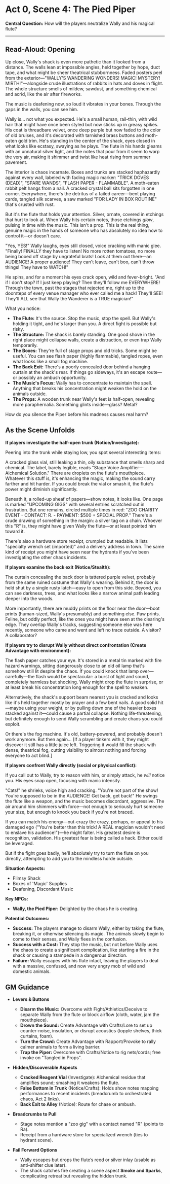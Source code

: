 # Act 0, Scene 4: The Pied Piper

**Central Question:** How will the players neutralize Wally and his magical flute?

---

## Read-Aloud: Opening

Up close, Wally's shack is even more pathetic than it looked from a distance. The walls lean at impossible angles, held together by hope, duct tape, and what might be sheer theatrical stubbornness. Faded posters peel from the exterior—"WALLY'S WANDERING WONDERS! MAGIC! MYSTERY! MIRTH!"—alongside crude illustrations of rabbits in hats and doves in flight. The whole structure smells of mildew, sawdust, and something chemical and acrid, like the air after fireworks.

The music is deafening now, so loud it vibrates in your bones. Through the gaps in the walls, you can see him.

Wally is... not what you expected. He's a small human, rail-thin, with wild hair that might have once been styled but now sticks up in greasy spikes. His coat is threadbare velvet, once deep purple but now faded to the color of old bruises, and it's decorated with tarnished brass buttons and moth-eaten gold trim. He's standing in the center of the shack, eyes closed in what looks like ecstasy, swaying as he plays. The flute in his hands gleams with an unnatural silver light, and the notes that pour from it seem to warp the very air, making it shimmer and twist like heat rising from summer pavement.

The interior is chaos incarnate. Boxes and trunks are stacked haphazardly against every wall, labeled with fading magic marker: "TRICK DOVES (DEAD)", "SPARE WANDS", "FLASH PAPER - FLAMMABLE". A moth-eaten rabbit pelt hangs from a nail. A cracked crystal ball sits forgotten in one corner. Everywhere, there's the detritus of a failed career—bent playing cards, tangled silk scarves, a saw marked "FOR LADY IN BOX ROUTINE" that's crusted with rust.

But it's the flute that holds your attention. Silver, ornate, covered in etchings that hurt to look at. When Wally hits certain notes, those etchings *glow*, pulsing in time with the music. This isn't a prop. This is the real thing, genuine magic in the hands of someone who has absolutely no idea how to control it—or doesn't care.

"Yes, YES!" Wally laughs, eyes still closed, voice cracking with manic glee. "Finally! FINALLY they have to listen! No more rotten tomatoes, no more being booed off stage by ungrateful brats! Look at them out there—an AUDIENCE! A proper audience! They can't leave, can't boo, can't throw things! They have to WATCH!"

He spins, and for a moment his eyes crack open, wild and fever-bright. "And if I don't stop? If I just keep playing? Then they'll follow me EVERYWHERE! Through the town, past the stages that rejected me, right up to the doorsteps of every venue manager who ever called me a hack! They'll SEE! They'll ALL see that Wally the Wanderer is a TRUE magician!"

What you notice:
- **The Flute:** It's the source. Stop the music, stop the spell. But Wally's holding it tight, and he's larger than you. A direct fight is possible but risky.
- **The Structure:** The shack is barely standing. One good shove in the right place might collapse walls, create a distraction, or even trap Wally temporarily.
- **The Boxes:** They're full of stage props and old tricks. Some might be useful. You can see flash paper (highly flammable), tangled ropes, even what looks like a small fog machine.
- **The Back Exit:** There's a poorly concealed door behind a hanging curtain at the shack's rear. If things go sideways, it's an escape route—or possibly an ambush opportunity.
- **The Music's Focus:** Wally has to concentrate to maintain the spell. Anything that breaks his concentration might weaken the hold on the animals outside.
- **The Props:** A wooden trunk near Wally's feet is half-open, revealing more paraphernalia. Something glints inside—glass? Metal?

How do you silence the Piper before his madness causes real harm?

## As the Scene Unfolds

**If players investigate the half-open trunk (Notice/Investigate):**

Peering into the trunk while staying low, you spot several interesting items:

A cracked glass vial, still leaking a thin, oily substance that smells sharp and chemical. The label, barely legible, reads "Stage Voice Amplifier—Alchemical Solution." There are droplets on the flute's mouthpiece. Whatever this stuff is, it's enhancing the magic, making the sound carry farther and hit harder. If you could break the vial or smash it, the flute's power might diminish significantly.

Beneath it, a rolled-up sheaf of papers—show notes, it looks like. One page is marked "UPCOMING GIGS" with several entries scratched out in frustration. But one remains, circled multiple times in red: "ZOO CHARITY EVENT - CONTACT: R. - PAYMENT: $500 + SPECIAL PROP." There's a crude drawing of something in the margin: a silver tag on a chain. Whoever this "R" is, they might have given Wally the flute—or at least pointed him toward it.

There's also a hardware store receipt, crumpled but readable. It lists "specialty wrench set (imported)" and a delivery address in town. The same kind of receipt you might have seen near the hydrants if you've been investigating the other chaos incidents.

**If players examine the back exit (Notice/Stealth):**

The curtain concealing the back door is tattered purple velvet, probably from the same ruined costume that Wally's wearing. Behind it, the door is held shut by a single rusty latch—easy to open from this side. Beyond, you can see darkness, trees, and what looks like a narrow animal path leading deeper into the woods.

More importantly, there are muddy prints on the floor near the door—boot prints (human-sized, Wally's presumably) and something else. Paw prints. Feline, but oddly perfect, like the ones you might have seen at the clearing's edge. They overlap Wally's tracks, suggesting someone else was here recently, someone who came and went and left no trace outside. A visitor? A collaborator?

**If players try to disrupt Wally without direct confrontation (Create Advantage with environment):**

The flash paper catches your eye. It's stored in a metal tin marked with fire hazard warnings, sitting dangerously close to an old oil lamp that's somehow still lit despite the chaos. If you could knock that lamp over—carefully—the flash would be spectacular: a burst of light and sound, completely harmless but shocking. Wally might drop the flute in surprise, or at least break his concentration long enough for the spell to weaken.

Alternatively, the shack's support beam nearest you is cracked and looks like it's held together mostly by prayer and a few bent nails. A good solid hit—maybe using your weight, or by pulling down one of the heavier boxes stacked against it—could cause a partial collapse. Nothing life-threatening, but definitely enough to send Wally scrambling and create chaos you could exploit.

Or there's the fog machine. It's old, battery-powered, and probably doesn't work anymore. But then again... [If a player tinkers with it, they might discover it still has a little juice left. Triggering it would fill the shack with dense, theatrical fog, cutting visibility to almost nothing and forcing everyone to act blind.]

**If players confront Wally directly (social or physical conflict):**

If you call out to Wally, try to reason with him, or simply attack, he *will* notice you. His eyes snap open, focusing with manic intensity.

"Cats!" he shrieks, voice high and cracking. "You're not part of the show! You're supposed to be in the AUDIENCE! Get back, get back!" He swings the flute like a weapon, and the music becomes discordant, aggressive. The air around him shimmers with force—not enough to seriously hurt someone your size, but enough to knock you back if you're not braced.

If you can match his energy—out-crazy the crazy, perhaps, or appeal to his damaged ego ("You're better than this trick! A REAL magician wouldn't need to enslave his audience!")—he might falter. His greatest desire is recognition, validation. His greatest fear is being called a hack. Either could be leveraged.

But if the fight goes badly, he'll absolutely try to turn the flute on you directly, attempting to add you to the mindless horde outside.

**Situation Aspects:**
*   Flimsy Shack
*   Boxes of 'Magic' Supplies
*   Deafening, Discordant Music

**Key NPCs:**
*   **Wally, the Pied Piper:** Delighted by the chaos he is creating.

**Potential Outcomes:**
*   **Success:** The players manage to disarm Wally, either by taking the flute, breaking it, or otherwise silencing its magic. The animals slowly begin to come to their senses, and Wally flees in the confusion.
*   **Success with a Cost:** They stop the music, but not before Wally uses the chaos to create a significant complication, like starting a fire in the shack or causing a stampede in a dangerous direction.
*   **Failure:** Wally escapes with his flute intact, leaving the players to deal with a massive, confused, and now very angry mob of wild and domestic animals.

## GM Guidance
- **Levers & Buttons**
  - **Disarm the Music:** Overcome with Fight/Athletics/Deceive to separate Wally from the flute or block airflow (cloth, water, jam the mouthpiece).
  - **Drown the Sound:** Create Advantage with Crafts/Lore to set up counter-noise, insulation, or disrupt acoustics (topple shelves, thick curtains, foam).
  - **Turn the Crowd:** Create Advantage with Rapport/Provoke to rally calmer animals to form a living barrier.
  - **Trap the Piper:** Overcome with Crafts/Notice to rig nets/cords; free invoke on "Tangled in Props".

- **Hidden/Discoverable Aspects**
  - **Cracked Reagent Vial** (Investigate): Alchemical residue that amplifies sound; smashing it weakens the flute.
  - **False Bottom in Trunk** (Notice/Crafts): Holds show notes mapping performances to recent incidents (breadcrumb to orchestrated chaos, Act 2 links).
  - **Back Exit to Alley** (Notice): Route for chase or ambush.

- **Breadcrumbs to Pull**
  - Stage notes mention a "zoo gig" with a contact named "R" (points to Ra).
  - Receipt from a hardware store for specialized wrench (ties to hydrant scene).

- **Fail Forward Options**
  - Wally escapes but drops the flute’s reed or silver inlay (usable as anti-shifter clue later).
  - The shack catches fire creating a scene aspect **Smoke and Sparks**, complicating retreat but revealing the hidden trunk.
